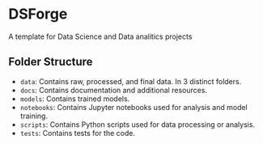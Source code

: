 # DSForge 
A template for Data Science and Data analitics projects


## Folder Structure

- `data`: Contains raw, processed, and final data. In 3 distinct folders.
- `docs`: Contains documentation and additional resources.
- `models`: Contains trained models.
- `notebooks`: Contains Jupyter notebooks used for analysis and model training.
- `scripts`: Contains Python scripts used for data processing or analysis.
- `tests`: Contains tests for the code.